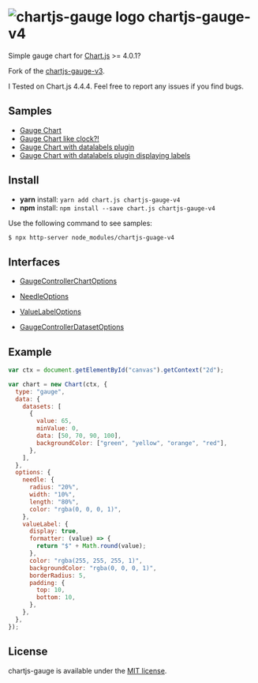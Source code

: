 # ![chartjs-gauge logo](./samples/logo.svg) chartjs-gauge-v4

Simple gauge chart for [Chart.js](https://www.chartjs.org/) >= 4.0.1?

Fork of the [chartjs-gauge-v3](https://github.com/uk-taniyama/chartjs-gauge).

I Tested on Chart.js 4.4.4. Feel free to report any issues if you find bugs.

## Samples

- [Gauge Chart](samples/gauge.html)
- [Gauge Chart like clock?!](samples/gauge-clock.html)
- [Gauge Chart with datalabels plugin](samples/gauge-datalabels.html)
- [Gauge Chart with datalabels plugin displaying labels](samples/gauge-datalabels-labels.html)

## Install

- **yarn** install: `yarn add chart.js chartjs-gauge-v4`
- **npm** install: `npm install --save chart.js chartjs-gauge-v4`

Use the following command to see samples:

```sh
$ npx http-server node_modules/chartjs-guage-v4
```

## Interfaces

- [GaugeControllerChartOptions](docs/interfaces/GaugeControllerChartOptions.md)
- [NeedleOptions](docs/interfaces/NeedleOptions.md)
- [ValueLabelOptions](docs/interfaces/ValueLabelOptions.md)

- [GaugeControllerDatasetOptions](docs/interfaces/GaugeControllerDatasetOptions.md)

## Example

```javascript
var ctx = document.getElementById("canvas").getContext("2d");

var chart = new Chart(ctx, {
  type: "gauge",
  data: {
    datasets: [
      {
        value: 65,
        minValue: 0,
        data: [50, 70, 90, 100],
        backgroundColor: ["green", "yellow", "orange", "red"],
      },
    ],
  },
  options: {
    needle: {
      radius: "20%",
      width: "10%",
      length: "80%",
      color: "rgba(0, 0, 0, 1)",
    },
    valueLabel: {
      display: true,
      formatter: (value) => {
        return "$" + Math.round(value);
      },
      color: "rgba(255, 255, 255, 1)",
      backgroundColor: "rgba(0, 0, 0, 1)",
      borderRadius: 5,
      padding: {
        top: 10,
        bottom: 10,
      },
    },
  },
});
```

## License

chartjs-gauge is available under the [MIT license](https://opensource.org/licenses/MIT).
